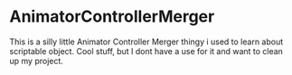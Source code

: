 # AnimatorControllerMerger

This is a silly little Animator Controller Merger thingy i used to learn about scriptable object. Cool stuff, but I dont have a use for it and want to clean up my project.
